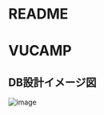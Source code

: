 # README
# VUCAMP

## DB設計イメージ図
![image](https://user-images.githubusercontent.com/60286772/103321909-3c6cd700-4a7f-11eb-9245-fd8f457c1338.png)

